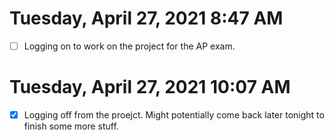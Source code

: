 # Tuesday, April 27, 2021 8:47 AM
- [ ] Logging on to work on the project for the AP exam. 

# Tuesday, April 27, 2021 10:07 AM 
- [x] Logging off from the proejct. Might potentially come back later tonight to finish some more stuff. 

